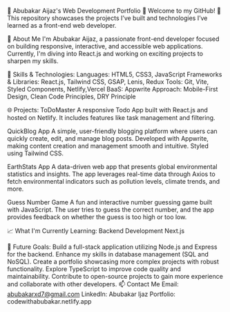 🌟 Abubakar Aijaz's Web Development Portfolio 🌟
Welcome to my GitHub! 👋
This repository showcases the projects I’ve built and technologies I’ve learned as a front-end web developer.

🚀 About Me
I'm Abubakar Aijaz, a passionate front-end developer focused on building responsive, interactive, and accessible web applications. Currently, I'm diving into React.js and working on exciting projects to sharpen my skills.

💼 Skills & Technologies:
Languages: HTML5, CSS3, JavaScript
Frameworks & Libraries: React.js, Tailwind CSS, GSAP, Lenis, Redux
Tools: Git, Vite, Styled Components, Netlify,Vercel
BaaS: Appwrite
Approach: Mobile-First Design, Clean Code Principles, DRY Principle

🌐 Projects:
ToDoMaster
A responsive Todo App built with React.js and hosted on Netlify. It includes features like task management and filtering.

QuickBlog App
A simple, user-friendly blogging platform where users can quickly create, edit, and manage blog posts. Developed with Appwrite, making content creation and management smooth and intuitive. Styled using Tailwind CSS.

EarthStats App
A data-driven web app that presents global environmental statistics and insights. The app leverages real-time data through Axios to fetch environmental indicators such as pollution levels, climate trends, and more.

Guess Number Game
A fun and interactive number guessing game built with JavaScript. The user tries to guess the correct number, and the app provides feedback on whether the guess is too high or too low.

📈 What I'm Currently Learning:
Backend Development
Next.js

🎯 Future Goals:
Build a full-stack application utilizing Node.js and Express for the backend.
Enhance my skills in database management (SQL and NoSQL).
Create a portfolio showcasing more complex projects with robust functionality.
Explore TypeScript to improve code quality and maintainability.
Contribute to open-source projects to gain more experience and collaborate with other developers.
📫 Contact Me
Email: abubakarxd7@gmail.com
LinkedIn: Abubakar Ijaz
Portfolio: codewithabubakar.netlify.app


